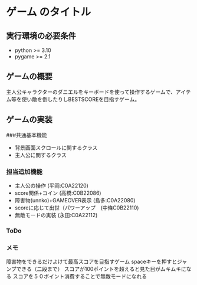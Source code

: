 # ゲーム のタイトル
## 実行環境の必要条件
* python >= 3.10
* pygame >= 2.1

## ゲームの概要
主人公キャラクターのダニエルをキーボードを使って操作するゲームで、アイテム等を使い敵を倒したりしBESTSCOREを目指すゲーム。

## ゲームの実装
###共通基本機能
* 背景画面スクロールに関するクラス
* 主人公に関するクラス
### 担当追加機能
* 主人公の操作    (平岡:C0A22120)
* score関係+コイン  (高橋:C0B22086)
* 障害物(unnko)+GAMEOVER表示  (島多:C0A22080)
* scoreに応じて出世（パワーアップ　(中條C0B22110)
* 無敵モードの実装  (永田:C0A22112)
### ToDo

### メモ
障害物をできるだけよけて最高スコアを目指すゲーム
spaceキーを押すとジャンプできる（二段まで）
スコアが100ポイントを超えると見た目がムキムキになる
スコアを５０ポイント消費することで無敵モードになれる
